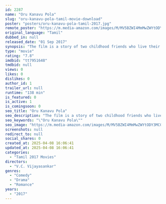 ```yaml
---
id: 2287
name: "Oru Kanavu Pola"
slug: "oru-kanavu-pola-tamil-movie-download"
poster: "posters/oru-kanavu-pola-tamil-2017.jpg"
remote_poster: "https://m.media-amazon.com/images/M/MV5BZWI4MmMwZWYtODY3MC00Yjc1LThiN2EtZGRhNDBmMDUwODEyXkEyXkFqcGc@._V1_SX300.jpg"
original_language: "Tamil"
dubbed_in: null
released_date: "01 Sep 2017"
synopsis: "The film is a story of two childhood friends who live their lives to the fullest. The story focuses on the friendship, love lives and careers of both the friends and how one of them sacrifices his life at the cost of his career."
type: "movie"
rating: "7.8"
imdbid: "tt7951648"
tmdbid: null
views: 0
likes: 0
dislikes: 0
author_id: 1
trailer_url: null
runtime: "138 min"
is_featured: 0
is_active: 1
is_comingsoon: 0
seo_title: "Oru Kanavu Pola"
seo_description: "The film is a story of two childhood friends who live their lives to the fullest. The story focuses on the friendship, love lives and careers of both the friends and how one of them sacrifices his life at the cost of his career."
seo_keywords: "\"Oru Kanavu Pola\""
seo_image: "https://m.media-amazon.com/images/M/MV5BZWI4MmMwZWYtODY3MC00Yjc1LThiN2EtZGRhNDBmMDUwODEyXkEyXkFqcGc@._V1_SX300.jpg"
screenshots: null
redirect_to: null
social_shares: 0
created_at: 2025-04-08 16:06:41
updated_at: 2025-04-08 16:06:41
categories:
  - "Tamil 2017 Movies"
directors:
  - "V.C. Vijayasankar"
genres:
  - "Comedy"
  - "Drama"
  - "Romance"
years:
  - "2017"
---
```

